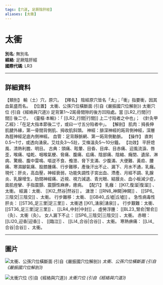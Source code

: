 ```yaml
---
tags: [穴道, 足厥陰肝經]
aliases: [太衝]
---
```


# 太衝

**別名**: 無別名  
**經絡**: 足厥陰肝經  
**國際代碼**: LR3  

---

## 詳細資料
【類別】
輸（土）穴，原穴。
【釋名】
陰經原穴皆名「太」；「衝」指要衝，因其血氣盛而名。
【位置】
太衝、公孫穴位橫斷面 (引自《嚴振國穴位解剖》)
太衝穴位 (引自《經絡與穴道》)
足背第1～2跖骨間隙的後方凹陷處。當 [[LR2_行間|行間]] 後二寸。
《靈樞‧本輸》：「 [[LR2_行間|行間]] 上二寸陷者之中也」；
《針灸甲乙經》：「在足大指本節後二寸，或曰一寸五分陷者中」。
【解剖】
肌肉：拇長伸肌腱外緣，第一骨間背側肌、拇收肌斜頭。
神經：腓深神經的跖背側神經，深層為脛神經足底內側神經。
血管：足背靜脈網、第一跖背側動脈。
【操作】
直刺0.5～1寸，或透向湧泉。艾炷灸3～5壯，艾條溫灸5～10分鐘。
【功效】
平肝熄風、清熱利膽、明目。
古典：頭痛、眩暈、目昏、目痒、目赤痛、迎風流淚、唇歪，喉痛、嗌乾、咽喉氣梗、脅痛、腹痛、疝痛、陰部痛、陰縮、癃閉、遺尿、淋病、驚癎、腹中雷鳴、嘔逆不食、飧泄、脅下支滿、少腹滿、大便難、黃疸、腰痛、寒濕腳氣痛、股膝腫痛、行步難移，產後汗出不止、漏下、月水不通，乳癰。
現代：肝炎，高血壓，神經衰弱，功能失調性子宮出血、滯產、月經不調、乳腺炎、乳腺增生，肋間神經痛、近視、視力減退、青光眼、結膜炎、血小板減少症，面肌痙攣、手指震顫、震顫性麻痹，癔病。
【配穴】
乳癰： [[KI7_復溜|復溜]] 、太衝。
經漏：太衝、 [[KI2_然谷|然谷]] 。
溏泄： [[RN8_神闕|神闕]] 、 [[SP6_三陰交|三陰交]] 、太衝。
行步難移：太衝、 [[GB40_丘墟|丘墟]] 。
急性病毒性肝炎： [[ST36_足三里|足三里]] 、太衝透 [[KI1_湧泉|湧泉]] 。
行步艱難：太衝、 [[ST36_足三里|足三里]] 、 [[LR4_中封|中封]] 。
虛勞浮腫： [[BL23_腎俞|腎俞]] （灸）、太衝（灸）。
女人漏下不止： [[SP6_三陰交|三陰交]] 、太衝。
赤眼： [[LI20_迎香|迎香]] 、 [[臨泣]] 、 [[LI4_合谷|合谷]] 、太衝。
寒熱痹痛： [[LI4_合谷|合谷]] 、太衝。

---

## 圖片
![太衝、公孫穴位橫斷面 (引自《嚴振國穴位解剖》)](https://yibian.hopto.org/pic/acu/norm/12/taichong,gongsun(yen).jpg)
_太衝、公孫穴位橫斷面 (引自《嚴振國穴位解剖》)_

![太衝穴位 (引自《經絡與穴道》)](https://yibian.hopto.org/pic/acu/norm/12/taichong(j&a).jpg)
_太衝穴位 (引自《經絡與穴道》)_

